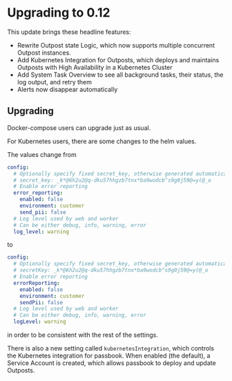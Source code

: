 # Upgrading to 0.12

This update brings these headline features:

- Rewrite Outpost state Logic, which now supports multiple concurrent Outpost instances.
- Add Kubernetes Integration for Outposts, which deploys and maintains Outposts with High Availability in a Kubernetes Cluster
- Add System Task Overview to see all background tasks, their status, the log output, and retry them
- Alerts now disappear automatically

## Upgrading

Docker-compose users can upgrade just as usual.

For Kubernetes users, there are some changes to the helm values.

The values change from

```yaml
config:
  # Optionally specify fixed secret_key, otherwise generated automatically
  # secret_key: _k*@6h2u2@q-dku57hhgzb7tnx*ba9wodcb^s9g0j59@=y(@_o
  # Enable error reporting
  error_reporting:
    enabled: false
    environment: customer
    send_pii: false
  # Log level used by web and worker
  # Can be either debug, info, warning, error
  log_level: warning
```

to

```yaml
config:
  # Optionally specify fixed secret_key, otherwise generated automatically
  # secretKey: _k*@6h2u2@q-dku57hhgzb7tnx*ba9wodcb^s9g0j59@=y(@_o
  # Enable error reporting
  errorReporting:
    enabled: false
    environment: customer
    sendPii: false
  # Log level used by web and worker
  # Can be either debug, info, warning, error
  logLevel: warning
```

in order to be consistent with the rest of the settings.

There is also a new setting called `kubernetesIntegration`, which controls the Kubernetes integration for passbook. When enabled (the default), a Service Account is created, which allows passbook to deploy and update Outposts.
